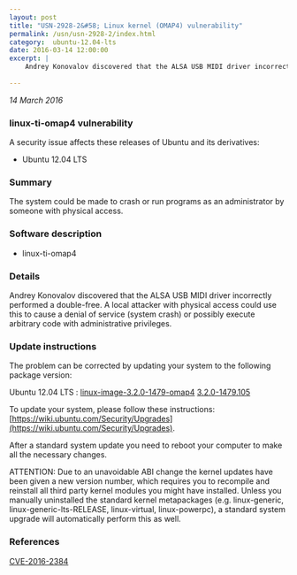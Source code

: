 ```yaml
---
layout: post
title: "USN-2928-2&#58; Linux kernel (OMAP4) vulnerability"
permalink: /usn/usn-2928-2/index.html
category:  ubuntu-12.04-lts
date: 2016-03-14 12:00:00
excerpt: |
    Andrey Konovalov discovered that the ALSA USB MIDI driver incorrectly performed a double-free. A local attacker with physical access could use this to cause a denial of service (system crash) or possibly execute arbitrary code with administrative privileges. 
    
--- 
```

 
 

*14 March 2016*

### linux-ti-omap4 vulnerability

A security issue affects these releases of Ubuntu and its derivatives:

* Ubuntu 12.04 LTS

### Summary

The system could be made to crash or run programs as an administrator by someone with physical access.

### Software description

* linux-ti-omap4 

### Details

Andrey Konovalov discovered that the ALSA USB MIDI driver incorrectly performed a double-free. A local attacker with physical access could use this to cause a denial of service (system crash) or possibly execute arbitrary code with administrative privileges. 

### Update instructions

The problem can be corrected by updating your system to the following package version:

Ubuntu 12.04 LTS
 : [linux-image-3.2.0-1479-omap4](https://launchpad.net/ubuntu/+source/linux-ti-omap4) <span> [3.2.0-1479.105](https://launchpad.net/ubuntu/+source/linux-ti-omap4/3.2.0-1479.105) </span> 

To update your system, please follow these instructions: [https://wiki.ubuntu.com/Security/Upgrades](https://wiki.ubuntu.com/Security/Upgrades).

After a standard system update you need to reboot your computer to make all the necessary changes.

ATTENTION: Due to an unavoidable ABI change the kernel updates have been given a new version number, which requires you to recompile and reinstall all third party kernel modules you might have installed. Unless you manually uninstalled the standard kernel metapackages (e.g. linux-generic, linux-generic-lts-RELEASE, linux-virtual, linux-powerpc), a standard system upgrade will automatically perform this as well. 

### References

 
 [CVE-2016-2384](http://people.ubuntu.com/~ubuntu-security/cve/CVE-2016-2384)
 

